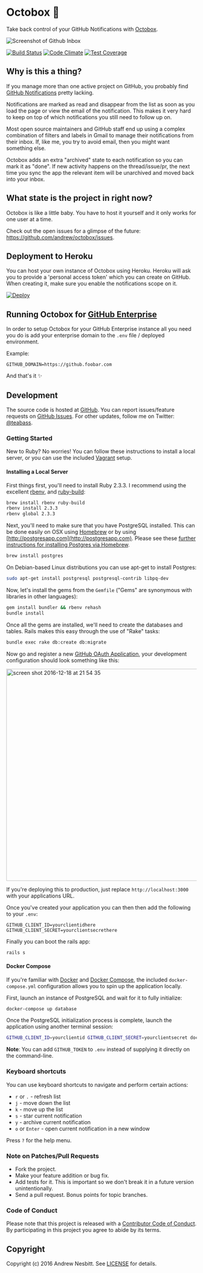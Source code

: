 # Octobox &#128238;

Take back control of your GitHub Notifications with [Octobox]( https://octobox.io).

![Screenshot of Github Inbox](https://cloud.githubusercontent.com/assets/1060/21385758/bd8ebcee-c767-11e6-9017-c93c5921594b.png)

[![Build Status](https://travis-ci.org/andrew/octobox.svg?branch=master)](https://travis-ci.org/andrew/octobox)
[![Code Climate](https://img.shields.io/codeclimate/github/andrew/octobox.svg?style=flat)](https://codeclimate.com/github/andrew/octobox)
[![Test Coverage](https://img.shields.io/codeclimate/coverage/github/andrew/octobox.svg?style=flat)](https://codeclimate.com/github/andrew/octobox)

## Why is this a thing?

If you manage more than one active project on GitHub, you probably find [GitHub Notifications](https://github.com/notifications) pretty lacking.

Notifications are marked as read and disappear from the list as soon as you load the page or view the email of the notification. This makes it very hard to keep on top of which notifications you still need to follow up on.

Most open source maintainers and GitHub staff end up using a complex combination of filters and labels in Gmail to manage their notifications from their inbox. If, like me, you try to avoid email, then you might want something else.

Octobox adds an extra "archived" state to each notification so you can mark it as "done". If new activity happens on the thread/issue/pr, the next time you sync the app the relevant item will be unarchived and moved back into your inbox.

## What state is the project in right now?

Octobox is like a little baby. You have to host it yourself and it only works for one user at a time.

Check out the open issues for a glimpse of the future: https://github.com/andrew/octobox/issues.

## Deployment to Heroku

You can host your own instance of Octobox using Heroku. Heroku will ask you to provide a 'personal access token' which you can create on GitHub. When creating it, make sure you enable the notifications scope on it.

[![Deploy](https://www.herokucdn.com/deploy/button.svg)](https://heroku.com/deploy)

## Running Octobox for [GitHub Enterprise](https://enterprise.github.com/home)
In order to setup Octobox for your GitHub Enterprise instance all you need you do is add your enterprise domain to the `.env` file / deployed environment.

Example:

```
GITHUB_DOMAIN=https://github.foobar.com
```

And that's it :sparkles:

## Development

The source code is hosted at [GitHub](https://github.com/andrew/octobox).
You can report issues/feature requests on [GitHub Issues](https://github.com/andrew/octobox/issues).
For other updates, follow me on Twitter: [@teabass](https://twitter.com/teabass).

### Getting Started

New to Ruby? No worries! You can follow these instructions to install a local server, or you can use the included [Vagrant](https://www.vagrantup.com/docs/why-vagrant/) setup.

#### Installing a Local Server

First things first, you'll need to install Ruby 2.3.3. I recommend using the excellent [rbenv](https://github.com/rbenv/rbenv),
and [ruby-build](https://github.com/rbenv/ruby-build):

```bash
brew install rbenv ruby-build
rbenv install 2.3.3
rbenv global 2.3.3
```

Next, you'll need to make sure that you have PostgreSQL installed. This can be
done easily on OSX using [Homebrew](http://mxcl.github.io/homebrew/) or by using [http://postgresapp.com](http://postgresapp.com). Please see these [further instructions for installing Postgres via Homebrew](http://www.mikeball.us/blog/setting-up-postgres-with-homebrew/).

```bash
brew install postgres
```

On Debian-based Linux distributions you can use apt-get to install Postgres:

```bash
sudo apt-get install postgresql postgresql-contrib libpq-dev
```

Now, let's install the gems from the `Gemfile` ("Gems" are synonymous with libraries in other
languages):

```bash
gem install bundler && rbenv rehash
bundle install
```

Once all the gems are installed, we'll need to create the databases and
tables. Rails makes this easy through the use of "Rake" tasks:

```bash
bundle exec rake db:create db:migrate
```

Now go and register a new [GitHub OAuth Application](https://github.com/settings/applications/new), your development configuration should look something like this:

<img width="561" alt="screen shot 2016-12-18 at 21 54 35" src="https://cloud.githubusercontent.com/assets/564113/21299762/a7bfaace-c56c-11e6-834c-ff893f79cec3.png">

If you're deploying this to production, just replace `http://localhost:3000` with your applications URL.

Once you've created your application you can then then add the following to your `.env`:

```
GITHUB_CLIENT_ID=yourclientidhere
GITHUB_CLIENT_SECRET=yourclientsecrethere
```

Finally you can boot the rails app:

```bash
rails s
```
#### Docker Compose

If you're familiar with [Docker](https://docs.docker.com/engine/) and [Docker Compose](https://docs.docker.com/compose/), the included `docker-compose.yml` configuration allows you to spin up the application locally.

First, launch an instance of PostgreSQL and wait for it to fully initialize:

```bash
docker-compose up database
```

Once the PostgreSQL initialization process is complete, launch the application using another terminal session:

```bash
GITHUB_CLIENT_ID=yourclientid GITHUB_CLIENT_SECRET=yourclientsecret docker-compose up app
```

**Note**: You can add `GITHUB_TOKEN` to `.env` instead of supplying it directly on the command-line.

### Keyboard shortcuts

You can use keyboard shortcuts to navigate and perform certain actions:

 - `r` or `.` - refresh list
 - `j` - move down the list
 - `k` - move up the list
 - `s` - star current notification
 - `y` - archive current notification
 - `o` or `Enter` - open current notification in a new window

Press `?` for the help menu.

### Note on Patches/Pull Requests

 * Fork the project.
 * Make your feature addition or bug fix.
 * Add tests for it. This is important so we don't break it in a future version unintentionally.
 * Send a pull request. Bonus points for topic branches.

### Code of Conduct

Please note that this project is released with a [Contributor Code of Conduct](CODE_OF_CONDUCT.md). By participating in this project you agree to abide by its terms.

## Copyright

Copyright (c) 2016 Andrew Nesbitt. See [LICENSE](https://github.com/andrew/octobox/blob/master/LICENSE.txt) for details.
